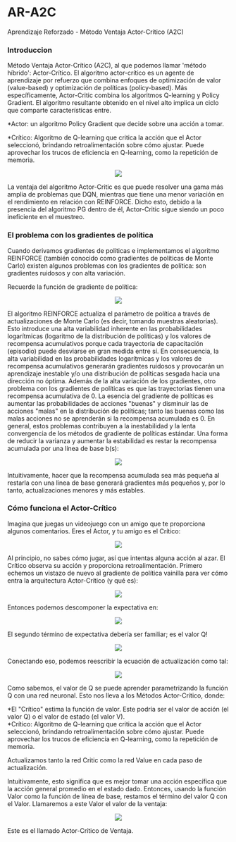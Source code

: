 # AR-A2C
Aprendizaje Reforzado - Método Ventaja Actor-Crítico (A2C)
### Introduccion ###

Método Ventaja Actor-Crítico (A2C), al que podemos llamar 'método híbrido': Actor-Crítico. El algoritmo actor-crítico es un agente de aprendizaje por refuerzo que combina enfoques de optimización de valor (value-based) y optimización de políticas (policy-based). Más específicamente, Actor-Critic combina los algoritmos Q-learning y Policy Gradient. El algoritmo resultante obtenido en el nivel alto implica un ciclo que comparte características entre.  

*Actor: un algoritmo Policy Gradient que decide sobre una acción a tomar.  
  
*Crítico: Algoritmo de Q-learning que critica la acción que el Actor seleccionó, brindando retroalimentación sobre cómo ajustar. Puede aprovechar los trucos de eficiencia en Q-learning, como la repetición de memoria.
  
<p align="center">
  <img src="https://user-images.githubusercontent.com/95035101/198690694-07cc7dbc-b18d-4a33-a238-29ea0891a7a6.png">
</p>

La ventaja del algoritmo Actor-Critic es que puede resolver una gama más amplia de problemas que DQN, mientras que tiene una menor variación en el rendimiento en relación con REINFORCE. Dicho esto, debido a la presencia del algoritmo PG dentro de él, Actor-Critic sigue siendo un poco ineficiente en el muestreo.

### El problema con los gradientes de política ###

Cuando derivamos gradientes de políticas e implementamos el algoritmo REINFORCE (también conocido como gradientes de políticas de Monte Carlo) existen algunos problemas con los gradientes de política: son gradientes ruidosos y con alta variación.

Recuerde la función de gradiente de política:

<p align="center">
  <img src="https://user-images.githubusercontent.com/95035101/198693155-18c7f78e-6f51-449d-8cb7-4f10f0ea1e0c.png">
</p>

El algoritmo REINFORCE actualiza el parámetro de política a través de actualizaciones de Monte Carlo (es decir, tomando muestras aleatorias). Esto introduce una alta variabilidad inherente en las probabilidades logarítmicas (logaritmo de la distribución de políticas) y los valores de recompensa acumulativos porque cada trayectoria de capacitación (episodio) puede desviarse en gran medida entre sí. En consecuencia, la alta variabilidad en las probabilidades logarítmicas y los valores de recompensa acumulativos generarán gradientes ruidosos y provocarán un aprendizaje inestable y/o una distribución de políticas sesgada hacia una dirección no óptima. Además de la alta variación de los gradientes, otro problema con los gradientes de políticas es que las trayectorias tienen una recompensa acumulativa de 0. La esencia del gradiente de políticas es aumentar las probabilidades de acciones "buenas" y disminuir las de acciones "malas" en la distribución de políticas; tanto las buenas como las malas acciones no se aprenderán si la recompensa acumulada es 0. En general, estos problemas contribuyen a la inestabilidad y la lenta convergencia de los métodos de gradiente de políticas estándar. Una forma de reducir la varianza y aumentar la estabilidad es restar la recompensa acumulada por una línea de base b(s):

<p align="center">
  <img src="https://user-images.githubusercontent.com/95035101/198694273-65c08dd3-2aba-49e9-85d8-d0aae4720238.svg">
</p>

Intuitivamente, hacer que la recompensa acumulada sea más pequeña al restarla con una línea de base generará gradientes más pequeños y, por lo tanto, actualizaciones menores y más estables.

### Cómo funciona el Actor-Crítico ###

Imagina que juegas un videojuego con un amigo que te proporciona algunos comentarios. Eres el Actor, y tu amigo es el Crítico:

<p align="center">
  <img src="https://user-images.githubusercontent.com/95035101/198694709-0e0e6c93-0934-48f4-9307-1873e6d79339.png">
</p>

Al principio, no sabes cómo jugar, así que intentas alguna acción al azar. El Crítico observa su acción y proporciona retroalimentación. Primero echemos un vistazo de nuevo al gradiente de política vainilla para ver cómo entra la arquitectura Actor-Crítico (y qué es):

<p align="center">
  <img src="https://user-images.githubusercontent.com/95035101/198694988-b2699976-9b67-411b-9a37-036d2756f138.svg">
</p>

Entonces podemos descomponer la expectativa en:

<p align="center">
  <img src="https://user-images.githubusercontent.com/95035101/198695058-3d52d4ba-8660-40cd-8226-e989c8d9ce5e.svg">
</p>

El segundo término de expectativa debería ser familiar; es el valor Q!

<p align="center">
  <img src="https://user-images.githubusercontent.com/95035101/198695140-3f2e599a-bc2c-450f-8dea-32c9bd84a509.svg">
</p>

Conectando eso, podemos reescribir la ecuación de actualización como tal:

<p align="center">
  <img src="https://user-images.githubusercontent.com/95035101/198695200-2c670930-732e-453a-9a96-ca4e33811e79.svg">
</p>

Como sabemos, el valor de Q se puede aprender parametrizando la función Q con una red neuronal. Esto nos lleva a los Métodos Actor-Crítico, donde:

*El "Crítico" estima la función de valor. Este podría ser el valor de acción (el valor Q) o el valor de estado (el valor V).  
*Crítico: Algoritmo de Q-learning que critica la acción que el Actor seleccionó, brindando retroalimentación sobre cómo ajustar. Puede aprovechar los trucos de eficiencia en Q-learning, como la repetición de memoria.  

Actualizamos tanto la red Critic como la red Value en cada paso de actualización.

Intuitivamente, esto significa que es mejor tomar una acción específica que la acción general promedio en el estado dado. Entonces, usando la función Valor como la función de línea de base, restamos el término del valor Q con el Valor. Llamaremos a este Valor el valor de la ventaja:

<p align="center">
  <img src="https://user-images.githubusercontent.com/95035101/198695508-95a1b944-2892-445d-9c6b-0fe46acc7cbe.svg">
</p>

Este es el llamado Actor-Crítico de Ventaja.
